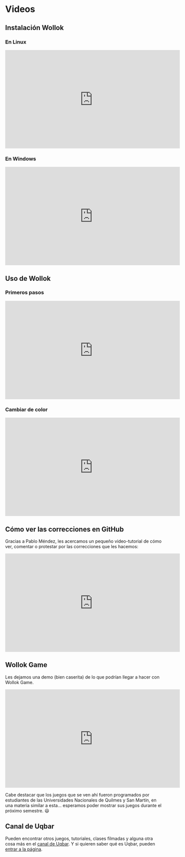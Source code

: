 # Videos

## Instalación Wollok

### En Linux

<iframe width="560" height="315" src="https://www.youtube.com/embed/lkrlQ-O3dHU" frameborder="0" allow="accelerometer; autoplay; encrypted-media; gyroscope; picture-in-picture" allowfullscreen></iframe>

### En Windows

<iframe width="560" height="315" src="https://www.youtube.com/embed/ynmaFpcMwCs" frameborder="0" allow="accelerometer; autoplay; encrypted-media; gyroscope; picture-in-picture" allowfullscreen></iframe>


## Uso de Wollok

### Primeros pasos

<iframe width="560" height="315" src="https://www.youtube.com/embed/0y9dYt4Nqv0" frameborder="0" allow="accelerometer; autoplay; encrypted-media; gyroscope; picture-in-picture" allowfullscreen></iframe>

### Cambiar de color

<iframe width="560" height="315" src="https://www.youtube.com/embed/g0RoiAd2NZU" frameborder="0" allow="accelerometer; autoplay; encrypted-media; gyroscope; picture-in-picture" allowfullscreen></iframe>


## Cómo ver las correcciones en GitHub

Gracias a Pablo Méndez, les acercamos un pequeño video-tutorial de cómo ver, comentar o protestar por las correcciones que les hacemos:

<iframe width="560" height="315" src="https://www.youtube.com/embed/q5uOdrwR3Lw" frameborder="0" allow="accelerometer; autoplay; encrypted-media; gyroscope; picture-in-picture" allowfullscreen></iframe>

## Wollok Game

Les dejamos una demo (bien caserita) de lo que podrían llegar a hacer con Wollok Game. 

<iframe width="560" height="315" src="https://www.youtube-nocookie.com/embed/8jEzQm_re30" frameborder="0" allow="accelerometer; autoplay; encrypted-media; gyroscope; picture-in-picture" allowfullscreen></iframe>

Cabe destacar que los juegos que se ven ahí fueron programados por estudiantes de las Universidades Nacionales de Quilmes y San Martín, en una materia similar a esta... esperamos poder mostrar sus juegos durante el próximo semestre. :smiley:

## Canal de Uqbar

Pueden encontrar otros juegos, tutoriales, clases filmadas y alguna otra cosa más en el [canal de Uqbar](https://www.youtube.com/channel/UCcj9rZ9TeeJDnvcVA9cmYMw/featured). Y si quieren saber qué es Uqbar, pueden [entrar a la página](http://uqbar.org).
